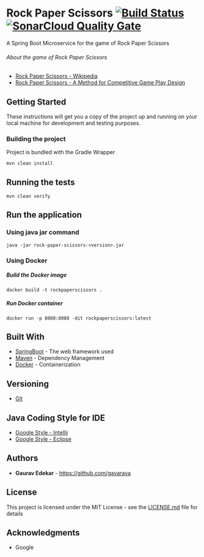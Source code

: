# Rock Paper Scissors           [![Build Status](https://travis-ci.org/gavarava/rockpaperscissors.svg?branch=master)](https://travis-ci.org/gavarava/rockpaperscissors)  [![SonarCloud Quality Gate](https://sonarcloud.io/api/project_badges/measure?project=gavarava_rockpaperscissors&metric=alert_status)](https://sonarcloud.io/dashboard?id=gavarava_rockpaperscissors)
A Spring Boot Microservice for the game of Rock Paper Scissors
###### About the game of Rock Paper Scissors
* [Rock Paper Scissors - Wikipedia ](https://en.wikipedia.org/wiki/Rock%E2%80%93paper%E2%80%93scissors)
* [Rock Paper Scissors - A Method for Competitive Game Play Design](http://www.gamasutra.com/view/feature/1733/rock_paper_scissors__a_method_for_.php)
## Getting Started
These instructions will get you a copy of the project up and running on your local machine for development and testing purposes.

### Building the project
Project is bundled with the Gradle Wrapper
```
mvn clean install
```


## Running the tests
```
mvn clean verify
```

## Run the application
### Using java jar command
```
java -jar rock-paper-scissors-<version>.jar
```
### Using Docker
##### Build the Docker image
```
docker build -t rockpaperscissors .
```
##### Run Docker container
```
docker run -p 8080:8080 -dit rockpaperscissors:latest
```

## Built With
* [SpringBoot](http://spring.io/projects/spring-boot) - The web framework used
* [Maven](https://maven.apache.org/) - Dependency Management
* [Docker](https://www.docker.com/) - Containerization

## Versioning
* [Git](https://git-scm.com/)

## Java Coding Style for IDE
* [Google Style - Intellij](https://github.com/google/styleguide/blob/gh-pages/intellij-java-google-style.xml)
* [Google Style - Eclipse](https://github.com/google/styleguide/blob/gh-pages/eclipse-java-google-style.xml)

## Authors
* **Gaurav Edekar** - https://github.com/gavarava

## License
This project is licensed under the MIT License - see the [LICENSE.md](LICENSE.md) file for details

## Acknowledgments
* Google